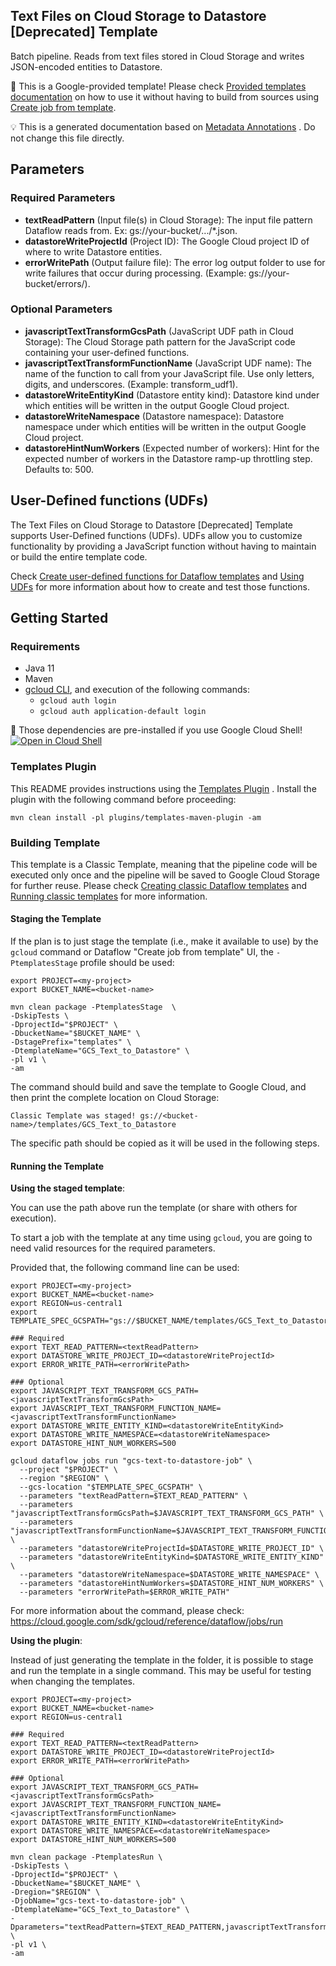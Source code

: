 Text Files on Cloud Storage to Datastore [Deprecated] Template
---
Batch pipeline. Reads from text files stored in Cloud Storage and writes JSON-encoded entities to Datastore.

:memo: This is a Google-provided template! Please
check [Provided templates documentation](https://cloud.google.com/dataflow/docs/guides/templates/provided/cloud-storage-to-datastore)
on how to use it without having to build from sources using [Create job from template](https://console.cloud.google.com/dataflow/createjob?template=GCS_Text_to_Datastore).


:bulb: This is a generated documentation based
on [Metadata Annotations](https://github.com/GoogleCloudPlatform/DataflowTemplates#metadata-annotations)
. Do not change this file directly.

## Parameters

### Required Parameters

* **textReadPattern** (Input file(s) in Cloud Storage): The input file pattern Dataflow reads from. Ex: gs://your-bucket/.../*.json.
* **datastoreWriteProjectId** (Project ID): The Google Cloud project ID of where to write Datastore entities.
* **errorWritePath** (Output failure file): The error log output folder to use for write failures that occur during processing. (Example: gs://your-bucket/errors/).

### Optional Parameters

* **javascriptTextTransformGcsPath** (JavaScript UDF path in Cloud Storage): The Cloud Storage path pattern for the JavaScript code containing your user-defined functions.
* **javascriptTextTransformFunctionName** (JavaScript UDF name): The name of the function to call from your JavaScript file. Use only letters, digits, and underscores. (Example: transform_udf1).
* **datastoreWriteEntityKind** (Datastore entity kind): Datastore kind under which entities will be written in the output Google Cloud project.
* **datastoreWriteNamespace** (Datastore namespace): Datastore namespace under which entities will be written in the output Google Cloud project.
* **datastoreHintNumWorkers** (Expected number of workers): Hint for the expected number of workers in the Datastore ramp-up throttling step. Defaults to: 500.


## User-Defined functions (UDFs)

The Text Files on Cloud Storage to Datastore [Deprecated] Template supports User-Defined functions (UDFs).
UDFs allow you to customize functionality by providing a JavaScript function
without having to maintain or build the entire template code.

Check [Create user-defined functions for Dataflow templates](https://cloud.google.com/dataflow/docs/guides/templates/create-template-udf)
and [Using UDFs](https://github.com/GoogleCloudPlatform/DataflowTemplates#using-udfs)
for more information about how to create and test those functions.


## Getting Started

### Requirements

* Java 11
* Maven
* [gcloud CLI](https://cloud.google.com/sdk/gcloud), and execution of the
  following commands:
  * `gcloud auth login`
  * `gcloud auth application-default login`

:star2: Those dependencies are pre-installed if you use Google Cloud Shell!
[![Open in Cloud Shell](http://gstatic.com/cloudssh/images/open-btn.svg)](https://console.cloud.google.com/cloudshell/editor?cloudshell_git_repo=https%3A%2F%2Fgithub.com%2FGoogleCloudPlatform%2FDataflowTemplates.git&cloudshell_open_in_editor=/v1/src/main/java/com/google/cloud/teleport/templates/TextToDatastore.java)

### Templates Plugin

This README provides instructions using
the [Templates Plugin](https://github.com/GoogleCloudPlatform/DataflowTemplates#templates-plugin)
. Install the plugin with the following command before proceeding:

```shell
mvn clean install -pl plugins/templates-maven-plugin -am
```

### Building Template

This template is a Classic Template, meaning that the pipeline code will be
executed only once and the pipeline will be saved to Google Cloud Storage for
further reuse. Please check [Creating classic Dataflow templates](https://cloud.google.com/dataflow/docs/guides/templates/creating-templates)
and [Running classic templates](https://cloud.google.com/dataflow/docs/guides/templates/running-templates)
for more information.

#### Staging the Template

If the plan is to just stage the template (i.e., make it available to use) by
the `gcloud` command or Dataflow "Create job from template" UI,
the `-PtemplatesStage` profile should be used:

```shell
export PROJECT=<my-project>
export BUCKET_NAME=<bucket-name>

mvn clean package -PtemplatesStage  \
-DskipTests \
-DprojectId="$PROJECT" \
-DbucketName="$BUCKET_NAME" \
-DstagePrefix="templates" \
-DtemplateName="GCS_Text_to_Datastore" \
-pl v1 \
-am
```

The command should build and save the template to Google Cloud, and then print
the complete location on Cloud Storage:

```
Classic Template was staged! gs://<bucket-name>/templates/GCS_Text_to_Datastore
```

The specific path should be copied as it will be used in the following steps.

#### Running the Template

**Using the staged template**:

You can use the path above run the template (or share with others for execution).

To start a job with the template at any time using `gcloud`, you are going to
need valid resources for the required parameters.

Provided that, the following command line can be used:

```shell
export PROJECT=<my-project>
export BUCKET_NAME=<bucket-name>
export REGION=us-central1
export TEMPLATE_SPEC_GCSPATH="gs://$BUCKET_NAME/templates/GCS_Text_to_Datastore"

### Required
export TEXT_READ_PATTERN=<textReadPattern>
export DATASTORE_WRITE_PROJECT_ID=<datastoreWriteProjectId>
export ERROR_WRITE_PATH=<errorWritePath>

### Optional
export JAVASCRIPT_TEXT_TRANSFORM_GCS_PATH=<javascriptTextTransformGcsPath>
export JAVASCRIPT_TEXT_TRANSFORM_FUNCTION_NAME=<javascriptTextTransformFunctionName>
export DATASTORE_WRITE_ENTITY_KIND=<datastoreWriteEntityKind>
export DATASTORE_WRITE_NAMESPACE=<datastoreWriteNamespace>
export DATASTORE_HINT_NUM_WORKERS=500

gcloud dataflow jobs run "gcs-text-to-datastore-job" \
  --project "$PROJECT" \
  --region "$REGION" \
  --gcs-location "$TEMPLATE_SPEC_GCSPATH" \
  --parameters "textReadPattern=$TEXT_READ_PATTERN" \
  --parameters "javascriptTextTransformGcsPath=$JAVASCRIPT_TEXT_TRANSFORM_GCS_PATH" \
  --parameters "javascriptTextTransformFunctionName=$JAVASCRIPT_TEXT_TRANSFORM_FUNCTION_NAME" \
  --parameters "datastoreWriteProjectId=$DATASTORE_WRITE_PROJECT_ID" \
  --parameters "datastoreWriteEntityKind=$DATASTORE_WRITE_ENTITY_KIND" \
  --parameters "datastoreWriteNamespace=$DATASTORE_WRITE_NAMESPACE" \
  --parameters "datastoreHintNumWorkers=$DATASTORE_HINT_NUM_WORKERS" \
  --parameters "errorWritePath=$ERROR_WRITE_PATH"
```

For more information about the command, please check:
https://cloud.google.com/sdk/gcloud/reference/dataflow/jobs/run


**Using the plugin**:

Instead of just generating the template in the folder, it is possible to stage
and run the template in a single command. This may be useful for testing when
changing the templates.

```shell
export PROJECT=<my-project>
export BUCKET_NAME=<bucket-name>
export REGION=us-central1

### Required
export TEXT_READ_PATTERN=<textReadPattern>
export DATASTORE_WRITE_PROJECT_ID=<datastoreWriteProjectId>
export ERROR_WRITE_PATH=<errorWritePath>

### Optional
export JAVASCRIPT_TEXT_TRANSFORM_GCS_PATH=<javascriptTextTransformGcsPath>
export JAVASCRIPT_TEXT_TRANSFORM_FUNCTION_NAME=<javascriptTextTransformFunctionName>
export DATASTORE_WRITE_ENTITY_KIND=<datastoreWriteEntityKind>
export DATASTORE_WRITE_NAMESPACE=<datastoreWriteNamespace>
export DATASTORE_HINT_NUM_WORKERS=500

mvn clean package -PtemplatesRun \
-DskipTests \
-DprojectId="$PROJECT" \
-DbucketName="$BUCKET_NAME" \
-Dregion="$REGION" \
-DjobName="gcs-text-to-datastore-job" \
-DtemplateName="GCS_Text_to_Datastore" \
-Dparameters="textReadPattern=$TEXT_READ_PATTERN,javascriptTextTransformGcsPath=$JAVASCRIPT_TEXT_TRANSFORM_GCS_PATH,javascriptTextTransformFunctionName=$JAVASCRIPT_TEXT_TRANSFORM_FUNCTION_NAME,datastoreWriteProjectId=$DATASTORE_WRITE_PROJECT_ID,datastoreWriteEntityKind=$DATASTORE_WRITE_ENTITY_KIND,datastoreWriteNamespace=$DATASTORE_WRITE_NAMESPACE,datastoreHintNumWorkers=$DATASTORE_HINT_NUM_WORKERS,errorWritePath=$ERROR_WRITE_PATH" \
-pl v1 \
-am
```
